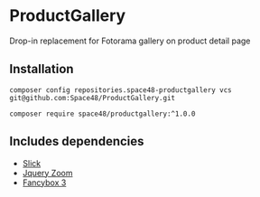 # ProductGallery

Drop-in replacement for Fotorama gallery on product detail page

## Installation

`composer config repositories.space48-productgallery vcs git@github.com:Space48/ProductGallery.git`

`composer require space48/productgallery:^1.0.0`

## Includes dependencies

 - [Slick](http://kenwheeler.github.io/slick/)
 - [Jquery Zoom](http://www.jacklmoore.com/zoom/)
 - [Fancybox 3](https://fancyapps.com/fancybox/3/)
